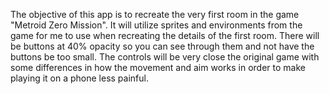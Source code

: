 The objective of this app is to recreate the very first room in the game "Metroid Zero Mission". It will utilize sprites and environments from the game for me to use when recreating the details of the first room. There will be buttons at 40% opacity so you can see through them and not have the buttons be too small. The controls will be very close the original game with some differences in how the movement and aim works in order to make playing it on a phone less painful.
